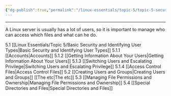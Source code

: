 ```yaml
---
{"dg-publish":true,"permalink":"/linux-essentials/topic-5/topic-5-security-and-file-permissions/","pinned":"true"}
---
```


---
A Linux server is usually has a lot of users, so it is important to manage who can access which files and what can he do.

5.1 [[Linux Essentials/Topic 5/Basic Security and Identifying User Types\|Basic Security and Identifying User Types]]
	5.1.1 [[Accounts\|Accounts]]
	5.1.2 [[Getting Information About Your Users\|Getting Information About Your Users]]
	5.1.3 [[Switching Users and Escalating Privilege\|Switching Users and Escalating Privilege]]
	5.1.4 [[Access Control Files\|Access Control Files]]
5.2 [[Creating Users and Groups\|Creating Users and Groups]]
	[[The etc\|The etc]]
5.3 [[Managing File Permissions and Ownership\|Managing File Permissions and Ownership]]
5.4 [[Special Directories and Files\|Special Directories and Files]]
